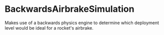 # BackwardsAirbrakeSimulation
Makes use of a backwards physics engine to determine which deployment level would be ideal for a rocket's airbrake.
